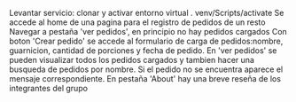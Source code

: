 Levantar servicio: clonar y activar entorno virtual . venv/Scripts/activate
Se accede al home de una pagina para el registro de pedidos de un resto
Navegar a pestaña 'ver pedidos', en principio no hay pedidos cargados
Con boton 'Crear pedido' se accede al formulario de carga de pedidos:nombre, guarnicion, cantidad de porciones y fecha de pedido.
En 'ver pedidos' se pueden visualizar todos los pedidos cargados y tambien hacer una busqueda de pedidos por nombre. Si el pedido no se encuentra aparece el mensaje correspondiente.
En pestaña 'About' hay una breve reseña de los integrantes del grupo




